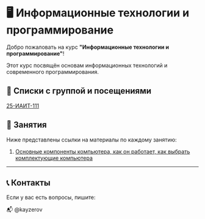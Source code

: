 # 🖥️ Информационные технологии и программирование

Добро пожаловать на курс **"Информационные технологии и программирование"**!

Этот курс посвящён основам информационных технологий и современного программирования.

## 📅 Списки с группой и посещениями 

[25-ИАИТ-111](https://docs.google.com/spreadsheets/d/1G1LxAmkb5K8JsVs-TQyNzvHHWo7ejBJxaL9Vg_abUR8/edit?gid=0#gid=0)


## 📅 Занятия

Ниже представлены ссылки на материалы по каждому занятию:

1. [Основные компоненты компьютера, как он работает, как выбрать комплектующие компьютера](<Lesson 1/2025-09-01 Lesson 1 - Information technology and programming - ИАИТ-111>)
---

## 📞 Контакты

Если у вас есть вопросы, пишите:

📬 @kayzerov
